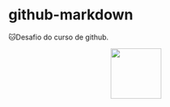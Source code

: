 # github-markdown

🐱Desafio do curso de github.<br>

<p align="center">
<img src="https://cdn.jsdelivr.net/gh/devicons/devicon@latest/icons/github/github-original.svg"  width ="100px">
</p>
